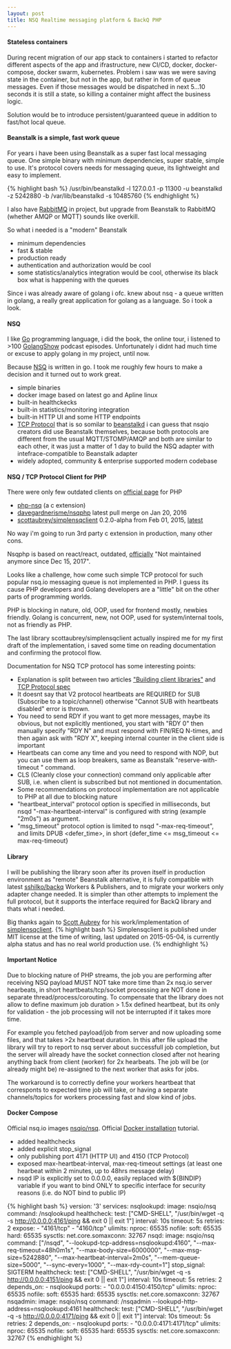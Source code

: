 ```yaml
---
layout: post
title: NSQ Realtime messaging platform & BackQ PHP
---
```


#### Stateless containers

During recent migration of our app stack to containers i started to
refactor different aspects of the app and ifrastructure, new CI/CD, 
docker, docker-compose, docker swarm, kubernetes. 
Problem i saw was we were saving state in the container, but not in the app, but rather 
in form of queue messages. Even if those messages would be dispatched in next 5...10 seconds
it is still a state, so killing a container might affect the business logic.

Solution would be to introduce persistent/guaranteed queue in addition to fast/hot local queue.

#### Beanstalk is a simple, fast work queue

For years i have been using Beanstalk as a super fast local messaging queue.
One simple binary with minimum dependencies, super stable, simple to use.
It's protocol covers needs for messaging queue, its lightweight and easy to implement.

{% highlight bash %}
/usr/bin/beanstalkd -l 127.0.0.1 -p 11300 -u beanstalkd -z 5242880 -b /var/lib/beanstalkd -s 10485760 
{% endhighlight %}

I also have [RabbitMQ](http://www.rabbitmq.com) in project, but upgrade from Beanstalk to RabbitMQ (whether AMQP or MQTT)
sounds like overkill.

So what i needed is a "modern" Beanstalk
- minimum dependencies
- fast & stable
- production ready
- authentication and authorization would be cool
- some statistics/analytics integration would be cool, otherwise its black box what is happening with the queues

Since i was already aware of golang i ofc. knew about nsq - a queue written in golang, a really great application for golang as a language.
So i took a look.

#### NSQ

I like [Go](https://golang.org) programming language, i did the book, the online tour, 
i listened to >100 [GolangShow](http://golangshow.com) podcast episodes.
Unfortunately i didnt had much time or excuse to apply golang in my project, 
until now.

Because [NSQ](http://nsq.io) is written in go.
I took me roughly few hours to make a decision and it turned out to work great.

- simple binaries
- docker image based on latest go and Apline linux
- built-in healthckecks
- built-in statistics/monitoring integration
- built-in HTTP UI and some HTTP endpoints
- [TCP Protocol](http://nsq.io/clients/tcp_protocol_spec.html) that is so somilar to [beanstalkd](https://github.com/kr/beanstalkd/blob/master/doc/protocol.txt)
i can guess that nsqio creators did use Beanstalk themselves, because both protocols are different from the usual MQTT/STOMP/AMQP
and both are similar to each other, it was just a matter of 1 day to build the NSQ adapter with intefrace-compatible to Beanstalk adapter 
- widely adopted, community & enterprise supported modern codebase

#### NSQ / TCP Protocol Client for PHP

There were only few outdated clients on [official page](http://nsq.io/clients/client_libraries.html) for PHP

- [php-nsq](https://github.com/yunnian/php-nsq) (a c extension)
- [davegardnerisme/nsqphp](https://github.com/davegardnerisme/nsqphp) latest pull merge on Jan 20, 2016
- [scottaubrey/simplensqclient](https://packagist.org/packages/scottaubrey/simplensqclient) 0.2.0-alpha from Feb 01, 2015, [latest](https://bitbucket.org/scottaubrey/simplensqclient)

No way i'm going to run 3rd party c extension in production, many other cons.

Nsqphp is based on react/react, outdated, [officially](https://github.com/davegardnerisme/nsqphp/commit/5f0cd9d4308e15e7146c985a4f39ae33b7a6c288) "Not maintained anymore since Dec 15, 2017".

Looks like a challenge, how come such simple TCP protocol for such popular nsq.io messaging queue is not implemented in PHP.
I guess its cause PHP developers and Golang developers are a "little" bit on the other parts of programming worlds.

PHP is blocking in nature, old, OOP, used for frontend mostly, newbies friendly.
Golang is concurrent, new, not OOP, used for system/internal tools, not as friendly as PHP.

The last library scottaubrey/simplensqclient actually inspired me for my first draft of the implementation,
i saved some time on reading documentation and confirming the protocol flow.

Documentation for NSQ TCP protocol has some interesting points:

- Explanation is split between two articles ["Building client libraries"](http://nsq.io/clients/building_client_libraries.html) and [TCP Protocol spec](http://nsq.io/clients/tcp_protocol_spec.html)
- It doesnt say that V2 protocol heartbeats are REQUIRED for SUB (Subscribe to a topic/channel) otherwise 
"Cannot SUB with heartbeats disabled" error is thrown.
- You need to send RDY if you want to get more messages, maybe its obvious, but not explicitly mentioned,
you start with "RDY 0" then manually specify "RDY N" and must respond with FIN/REQ N-times, and then again ask with "RDY X",
keeping internal counter in the client side is important
- Heartbeats can come any time and you need to respond with NOP, but you can use them as loop breakers, 
same as Beanstalk "reserve-with-timeout <seconds>" command.
- CLS (Cleanly close your connection) command only applicable after SUB, i.e. when client is subscribed but not mentioned in documentation.
- Some recommendations on protocol implementation are not applicable to PHP at all due to blocking nature
- "heartbeat_interval" protocol option is specified in milliseconds, but nsqd "-max-heartbeat-interval" is configured with string (example "2m0s") as argument.
- "msg_timeout" protocol option is limited to nsqd "-max-req-timeout", and limits DPUB <defer_time>, in short {defer_time <= msg_timeout <= max-req-timeout}

#### Library

I will be publishing the library soon after its proven itself in production environment as "remote" Beanstalk alternative,
it is fully compatible with latest [sshilko/backq](https://github.com/sshilko/backq) Workers & Publishers, and to migrate your workers only adapter change needed.
It is simpler than other attempts to implement the full protocol, but it supports the interface required for BackQ library and thats what i needed.


Big thanks again to [Scott Aubrey](https://bitbucket.org/scottaubrey/) for his work/implementation of [simplensqclient](https://bitbucket.org/scottaubrey/simplensqclient). 
{% highlight bash %}
Simplensqclient is published under MIT license at the time of writing, 
last updated on 2015-05-04, is currently alpha status and has no real world production use. 
{% endhighlight %}

#### Important Notice

Due to blocking nature of PHP streams, the job you are performing after receiving NSQ payload MUST NOT take more time than 2x nsq.io server hearbeats,
in short heartbeats/tcp/socket processing are NOT done in separate thread/process/corouting. To compensate that the library does not allow to define
maximum job duration > 1.5x defined heartbeat, but its only for validation - the job processing will not be interrupted if it takes more time.

For example you fetched payload/job from server and now uploading some files, and that takes >2x heartbeat duration.
In this after file upload the library will try to report to nsq server about successfull job completion, but the server will already have the
socket connection closed after not hearing anything back from client (worker) for 2x hearbeats. 
The job will be (or already might be) re-assigned to the next worker that asks for jobs.

The workaround is to correctly define your workers heartbeat that corresponts to expected time job will take, or having a separate channels/topics for
workers processing fast and slow kind of jobs.

#### Docker Compose 

Official nsq.io images [nsqio/nsq](https://hub.docker.com/r/nsqio/nsq/).
Official [Docker installation](http://nsq.io/deployment/docker.html) tutorial.

- added healthchecks
- added explicit stop_signal
- only publishing port 4171 (HTTP UI) and 4150 (TCP Protocol)
- exposed max-heartbeat-interval, max-req-timeout settings (at least one hearbeat within 2 minutes, up to 48hrs message delay)
- nsqd IP is explicitly set to 0.0.0.0, easily replaced with ${BINDIP} variable if you want to bind ONLY to specific interface
for security reasons (i.e. do NOT bind to public IP)
 
{% highlight bash %}
version: '3'
services:
  nsqlookupd:
    image: nsqio/nsq
    command: /nsqlookupd
    healthcheck:
      test: ["CMD-SHELL", "/usr/bin/wget -q -s http://0.0.0.0:4161/ping && exit 0 || exit 1"]
      interval: 10s
      timeout: 5s
      retries: 2
    expose:
      - "4161/tcp"
      - "4160/tcp"
    ulimits:
      nproc: 65535
      nofile:
        soft: 65535
        hard: 65535
    sysctls:
      net.core.somaxconn: 32767
  nsqd:
    image: nsqio/nsq
    command: ["/nsqd",
              "--lookupd-tcp-address=nsqlookupd:4160",
              "--max-req-timeout=48h0m1s",
              "--max-body-size=6000000",
              "--max-msg-size=5242880",
              "--max-heartbeat-interval=2m0s",
              "--mem-queue-size=5000",
              "--sync-every=1000",
              "--max-rdy-count=1"]
    stop_signal: SIGTERM
    healthcheck:
      test: ["CMD-SHELL", "/usr/bin/wget -q -s http://0.0.0.0:4151/ping && exit 0 || exit 1"]
      interval: 10s
      timeout: 5s
      retries: 2
    depends_on:
      - nsqlookupd
    ports:
      - "0.0.0.0:4150:4150/tcp"
    ulimits:
      nproc: 65535
      nofile:
        soft: 65535
        hard: 65535
    sysctls:
      net.core.somaxconn: 32767
  nsqadmin:
    image: nsqio/nsq
    command: /nsqadmin --lookupd-http-address=nsqlookupd:4161
    healthcheck:
      test: ["CMD-SHELL", "/usr/bin/wget -q -s http://0.0.0.0:4171/ping && exit 0 || exit 1"]
      interval: 10s
      timeout: 5s
      retries: 2
    depends_on:
      - nsqlookupd
    ports:
      - "0.0.0.0:4171:4171/tcp"
    ulimits:
      nproc: 65535
      nofile:
        soft: 65535
        hard: 65535
    sysctls:
      net.core.somaxconn: 32767
{% endhighlight %}
